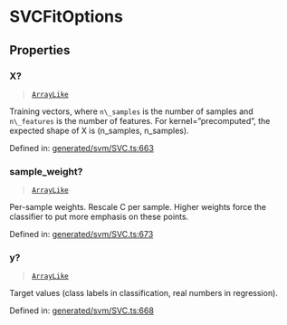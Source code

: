 # SVCFitOptions

## Properties

### X?

> [`ArrayLike`](../types/ArrayLike.md)

Training vectors, where `n\_samples` is the number of samples and `n\_features` is the number of features. For kernel=”precomputed”, the expected shape of X is (n\_samples, n\_samples).

Defined in:  [generated/svm/SVC.ts:663](https://github.com/transitive-bullshit/scikit-learn-ts/blob/b59c1ff/packages/sklearn/src/generated/svm/SVC.ts#L663)

### sample\_weight?

> [`ArrayLike`](../types/ArrayLike.md)

Per-sample weights. Rescale C per sample. Higher weights force the classifier to put more emphasis on these points.

Defined in:  [generated/svm/SVC.ts:673](https://github.com/transitive-bullshit/scikit-learn-ts/blob/b59c1ff/packages/sklearn/src/generated/svm/SVC.ts#L673)

### y?

> [`ArrayLike`](../types/ArrayLike.md)

Target values (class labels in classification, real numbers in regression).

Defined in:  [generated/svm/SVC.ts:668](https://github.com/transitive-bullshit/scikit-learn-ts/blob/b59c1ff/packages/sklearn/src/generated/svm/SVC.ts#L668)
